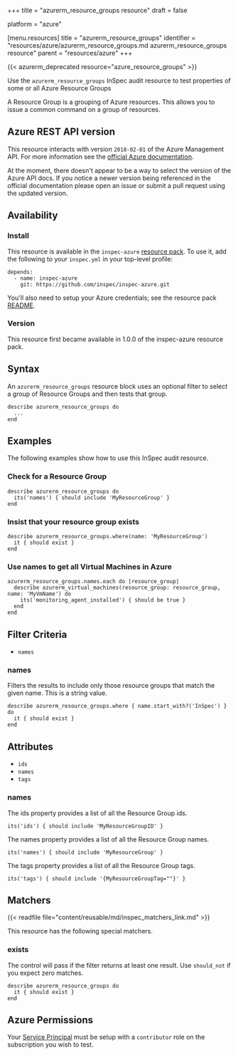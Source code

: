 +++
title = "azurerm_resource_groups resource"
draft = false

platform = "azure"

[menu.resources]
    title = "azurerm_resource_groups"
    identifier = "resources/azure/azurerm_resource_groups.md azurerm_resource_groups resource"
    parent = "resources/azure"
+++

{{< azurerm_deprecated resource="azure_resource_groups" >}}

Use the `azurerm_resource_groups` InSpec audit resource to test properties of
some or all Azure Resource Groups

A Resource Group is a grouping of Azure resources. This allows you to issue a common
command on a group of resources.

## Azure REST API version

This resource interacts with version `2018-02-01` of the Azure Management API.
For more information see the [official Azure
documentation](https://docs.microsoft.com/en-us/rest/api/resources/resourcegroups/list).

At the moment, there doesn't appear to be a way to select the version of the
Azure API docs. If you notice a newer version being referenced in the official
documentation please open an issue or submit a pull request using the updated
version.

## Availability

### Install

This resource is available in the `inspec-azure` [resource
pack](/reference/glossary/#resource-pack). To use it, add the
following to your `inspec.yml` in your top-level profile:

    depends:
      - name: inspec-azure
        git: https://github.com/inspec/inspec-azure.git

You'll also need to setup your Azure credentials; see the resource pack
[README](https://github.com/inspec/inspec-azure#inspec-for-azure).

### Version

This resource first became available in 1.0.0 of the inspec-azure resource pack.

## Syntax

An `azurerm_resource_groups` resource block uses an optional filter to select a
group of Resource Groups and then tests that group.

    describe azurerm_resource_groups do
      ...
    end

## Examples

The following examples show how to use this InSpec audit resource.

### Check for a Resource Group

    describe azurerm_resource_groups do
      its('names') { should include 'MyResourceGroup' }
    end

### Insist that your resource group exists

    describe azurerm_resource_groups.where(name: 'MyResourceGroup')
      it { should exist }
    end

### Use names to get all Virtual Machines in Azure

    azurerm_resource_groups.names.each do |resource_group|
      describe azurerm_virtual_machines(resource_group: resource_group, name: 'MyVmName') do
        its('monitoring_agent_installed') { should be true }
      end
    end

## Filter Criteria

- `names`

### names

Filters the results to include only those resource groups that match the given name. This
is a string value.

    describe azurerm_resource_groups.where { name.start_with?('InSpec') } do
      it { should exist }
    end

## Attributes

- `ids`
- `names`
- `tags`

### names

The ids property provides a list of all the Resource Group ids.

    its('ids') { should include 'MyResourceGroupID' }

The names property provides a list of all the Resource Group names.

    its('names') { should include 'MyResourceGroup' }

The tags property provides a list of all the Resource Group tags.

    its('tags') { should include '{MyResourceGroupTag=""}' }

## Matchers

{{< readfile file="content/reusable/md/inspec_matchers_link.md" >}}

This resource has the following special matchers.

### exists

The control will pass if the filter returns at least one result. Use `should_not` if you
expect zero matches.

    describe azurerm_resource_groups do
      it { should exist }
    end

## Azure Permissions

Your [Service
Principal](https://docs.microsoft.com/en-us/azure/azure-resource-manager/resource-group-create-service-principal-portal)
must be setup with a `contributor` role on the subscription you wish to test.
